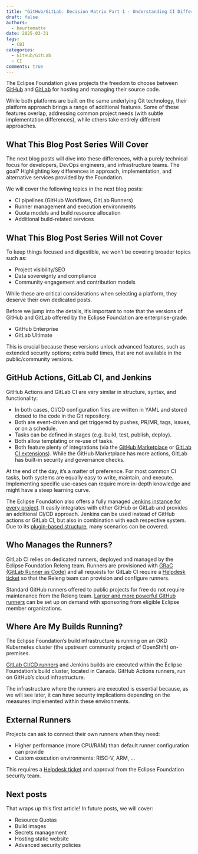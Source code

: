 ```yaml
---
title: "GitHub/GitLab: Decision Matrix Part 1 - Understanding CI Differences"
draft: false
authors:
  - heurtematte
date: 2025-03-31
tags:
  - CBI
categories:
  - GitHub/GitLab
  - CI
comments: true
---
```


The Eclipse Foundation gives projects the freedom to choose between [GitHub](https://github.com) and [GitLab](https://gitlab.eclipse.org) for hosting and managing their source code.

While both platforms are built on the same underlying Git technology, their platform approach brings a range of additional features.
Some of these features overlap, addressing common project needs (with subtle implementation differences), while others take entirely different approaches.

## What This Blog Post Series Will Cover

The next blog posts will dive into these differences, with a purely technical focus for developers, DevOps engineers, and infrastructure teams.
The goal? Highlighting key differences in approach, implementation, and alternative services provided by the Foundation.

We will cover the following topics in the next blog posts:

* CI pipelines (GitHub Workflows, GitLab Runners)
* Runner management and execution environments
* Quota models and build resource allocation
* Additional build-related services

## What This Blog Post Series Will not Cover

To keep things focused and digestible, we won’t be covering broader topics such as:

* Project visibility/SEO
* Data sovereignty and compliance
* Community engagement and contribution models

While these are critical considerations when selecting a platform, they deserve their own dedicated posts.

Before we jump into the details, it’s important to note that the versions of GitHub and GitLab offered by the Eclipse Foundation are enterprise-grade:

* GitHub Enterprise
* GitLab Ultimate

This is crucial because these versions unlock advanced features, such as extended security options; extra build times, that are not available in the public/community versions.


## GitHub Actions, GitLab CI, and Jenkins

GitHub Actions and GitLab CI are very similar in structure, syntax, and functionality:

* In both cases, CI/CD configuration files are written in YAML and stored closed to the code in the Git repository.
* Both are event-driven and get triggered by pushes, PR/MR, tags, issues, or on a schedule.
* Tasks can be defined in stages (e.g. build, test, publish, deploy).
* Both allow templating or re-use of tasks.
* Both feature plenty of integrations (via the [GitHub Marketplace](https://github.com/marketplace) or [GitLab CI extensions](https://gitlab.com/guided-explorations/ci-cd-plugin-extensions)).
While the GitHub Marketplace has more actions, GitLab has built-in security and governance checks.

At the end of the day, it’s a matter of preference. For most common CI tasks, both systems are equally easy to write, maintain, and execute.
Implementing specific use-cases can require more in-depth knowledge and might have a steep learning curve. 

The Eclipse Foundation also offers a fully managed [Jenkins instance for every project](https://ci.eclipse.org). It easily integrates with either GitHub or GitLab and provides an additional CI/CD approach.
Jenkins can be used instead of GitHub actions or GitLab CI, but also in combination with each respective system. Due to its [plugin-based structure](https://plugins.jenkins.io/), many scenarios can be covered.

## Who Manages the Runners?

GitLab CI relies on dedicated runners, deployed and managed by the Eclipse Foundation Releng team. Runners are provisioned with [GRaC (GitLab Runner as Code)](https://gitlab.eclipse.org/eclipsefdn/it/releng/gitlab-runner-service/gitlab-runner-as-code)
and all requests for GitLab CI require a [Helpdesk ticket](https://gitlab.eclipse.org/eclipsefdn/helpdesk/-/issues/new) so that the Releng team can provision and configure runners.

Standard GitHub runners offered to public projects for free do not require maintenance from the Releng team.
[Larger and more powerful GitHub runners](https://docs.github.com/en/actions/using-github-hosted-runners/using-larger-runners/about-larger-runners) can be set up on demand with sponsoring from eligible Eclipse member organizations.

## Where Are My Builds Running?

The Eclipse Foundation’s build infrastructure is running on an OKD Kubernetes cluster (the upstream community project of OpenShift) on-premises.

[GitLab CI/CD runners](https://github.com/eclipse-cbi/cbi/wiki#gitlab-runners) and Jenkins builds are executed within the Eclipse Foundation’s build cluster, located in Canada.
GitHub Actions runners, run on GitHub’s cloud infrastructure.

The infrastructure where the runners are executed is essential because, as we will see later, it can have security implications depending on the measures implemented within these environments.

## External Runners

Projects can ask to connect  their own runners when they need:

* Higher performance (more CPU/RAM) than default runner configuration can provide
* Custom execution environments: RISC-V, ARM, ...

This requires a [Helpdesk ticket](https://gitlab.eclipse.org/eclipsefdn/helpdesk/-/issues/new) and approval from the Eclipse Foundation security team.


## Next posts

That wraps up this first article! In future posts, we will cover:

* Resource Quotas
* Build images
* Secrets management
* Hosting static website
* Advanced security policies
